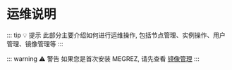 # 运维说明

::: tip 💡 提示
此部分主要介绍如何进行运维操作, 包括节点管理、实例操作、用户管理、镜像管理等
:::

::: warning ⚠️ 警告
如果您是首次安装 MEGREZ, 请先查看 [镜像管理](/guide/maintenance/images/)
:::